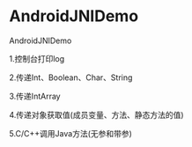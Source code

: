 # AndroidJNIDemo
AndroidJNIDemo


1.控制台打印log

2.传递Int、Boolean、Char、String

3.传递IntArray

4.传递对象获取值(成员变量、方法、静态方法的值)

5.C/C++调用Java方法(无参和带参)
